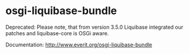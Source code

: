 osgi-liquibase-bundle
=====================

Deprecated: Please note, that from version 3.5.0 Liquibase integrated our patches and liquibase-core is OSGi aware.

Documentation: http://www.everit.org/osgi-liquibase-bundle
